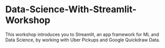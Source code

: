 # Data-Science-With-Streamlit-Workshop
This workshop introduces you to Streamlit, an app framework for ML and Data Science, by working with Uber Pickups and Google Quickdraw Data.
